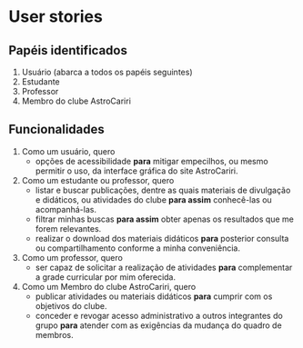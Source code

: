 # User stories
## Papéis identificados
1. Usuário (abarca a todos os papéis seguintes)
2. Estudante
3. Professor
4. Membro do clube AstroCariri

## Funcionalidades

1. Como um usuário, quero
    - opções de acessibilidade **para** mitigar empecilhos, ou mesmo permitir o uso, da interface gráfica do site AstroCariri.
2. Como um estudante ou professor, quero
    - listar e buscar publicações, dentre as quais materiais de divulgação e didáticos, ou atividades do clube **para assim** conhecê-las ou acompanhá-las.
    - filtrar minhas buscas **para assim** obter apenas os resultados que me forem relevantes.
    - realizar o download dos materiais didáticos **para** posterior consulta ou compartilhamento conforme a minha conveniência.
3. Como um professor, quero
    - ser capaz de solicitar a realização de atividades **para** complementar a grade curricular por mim oferecida.
4. Como um Membro do clube AstroCariri, quero
    - publicar atividades ou materiais didáticos **para** cumprir com os objetivos do clube.
    - conceder e revogar acesso administrativo a outros integrantes do grupo **para** atender com as exigências da mudança do quadro de membros.
